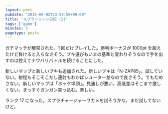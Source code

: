 ```yaml
---
layout: post
pubdate: "2015-06-02T23:59:59+09:00"
title: 'スプラトゥーン日記 (2)'
tags: ['game']
minutes: 5
pagetype: posts
---
```

ガチマッチが解禁された。1 回だけプレイした。勝利ボーナスが 1000pt を超えたけど負けると入らなさそう。ブキ選びもいまの基準と変わりそうなので手を出すのは控えてナワバリバトルを続けることにした。

新しいマップと新しいブキも追加された。新しいブキは「N-ZAP85」。試していない。射程もそこそこだし連射もわかばシューター並なので良さそう。でもためさない。新しいマップは「ホッケ埠頭」。見通しが悪い。高低差はそこまで激しくない。まっすぐガンガン突っ込む。楽しい。

ランク 17 になった。スプラチャージャーワカメを試そうかな。まだ試してないけど。
